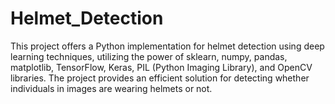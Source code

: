# Helmet_Detection
This project offers a Python implementation for helmet detection using deep learning techniques, utilizing the power of sklearn, numpy, pandas, matplotlib, TensorFlow, Keras, PIL (Python Imaging Library), and OpenCV libraries. The project provides an efficient solution for detecting whether individuals in images are wearing helmets or not.
